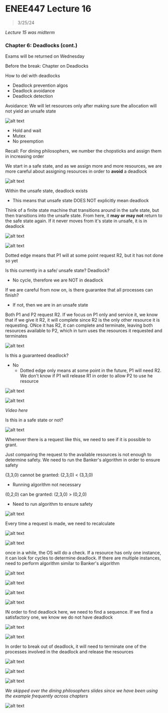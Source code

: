 # ENEE447 Lecture 16  

> 3/25/24

*Lecture 15 was midterm*

### Chapter 6: Deadlocks (cont.)  

Exams will be returned on Wednesday  

Before the break: Chapter on Deadlocks  

How to del with deadlocks
* Deadlock prevention algos
* Deadlock avoidance
* Deadlock detection  

Avoidance: We will let resources only after making sure the allocation will not yield an unsafe state  

![alt text](image.png)  

* Hold and wait
* Mutex
* No preemption  

Recall: For dining philosophers, we number the chopsticks and assign them in increasing order  

We start in a safe state, and as we assign more and more resources, we are more careful about assigning resources in order to **avoid** a deadlock  

![alt text](image-1.png)  

Within the unsafe state, deadlock exists
* This means that unsafe state DOES NOT explicitly mean deadlock  

Think of a finite state machine that transitions around in the safe state, but then transitions into the unsafe state. From here, it **may or may not** return to the safe state again. If it never moves from it's state in unsafe, it is in deadlock    

![alt text](image-2.png)  

![alt text](image-3.png)  

Dotted edge means that P1 will at some point request R2, but it has not done so yet  

Is this currently in a safe/ unsafe state? Deadlock?  
* No cycle, therefore we are NOT in deadlock

If we are careful from now on, is there guarantee that all processes can finish?  
* If not, then we are in an unsafe state

Both P1 and P2 request R2. If we focus on P1 only and service it, we know that if we give it R2, it will complete since R2 is the only other resource it is requesting. ONce it has R2, it can complete and terminate, leaving both resources available to P2, which in turn uses the resources it requested and terminates  

![alt text](image-4.png)  

Is this a guaranteed deadlock?  
* No
    * Dotted edge only means at some point in the future, P1 will need R2. We don't know if P1 will release R1 in order to allow P2 to use he resource  

![alt text](image-5.png)  

![alt text](image-6.png)  

*Video here*  

Is this in a safe state or not?  

![alt text](image-7.png)  

Whenever there is a request like this, we need to see if it is possible to grant.  

Just comparing the request to the available resources is not enough to determine safety. We need to run the Banker's algorithm in order to ensure safety  

(3,3,0) cannot be granted: (2,3,0) < (3,3,0)  
* Running algorithm not necessary  

(0,2,0) can be granted: (2,3,0) > (0,2,0)  
* Need to run algorithm to ensure safety

![alt text](image-8.png)  

Every time a request is made, we need to recalculate  

![alt text](image-9.png)  

![alt text](image-10.png)  

once in a while, the OS will do a check. If a resource has only one instance, it can look for cycles to determine deadlock. If there are multiple instances, need to perform algorithm similar to Banker's algorithm  

![alt text](image-11.png)  

![alt text](image-12.png)  

![alt text](image-13.png)  

![alt text](image-14.png)  

IN order to find deadlock here, we need to find a sequence. If we find a satisfactory one, we know we do not have deadlock  

![alt text](image-15.png)  

![alt text](image-16.png)  

In order to break out of deadlock, it will need to terminate one of the processes involved in the deadlock and release the resources  

![alt text](image-17.png)  

![alt text](image-18.png)  

![alt text](image-19.png)  

*We skipped over the dining philosophers slides since we have been using the example frequently across chapters*

![alt text](image-20.png)  

